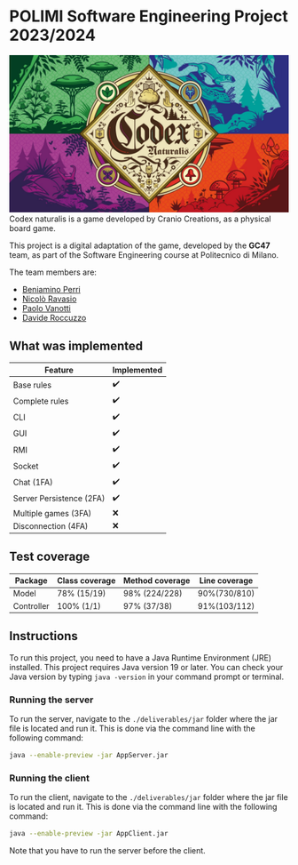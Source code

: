 # POLIMI Software Engineering Project 2023/2024
![](src/main/resources/it/polimi/sw/gianpaolocugola47/graphics/backGround/frontPage.jpeg)
Codex naturalis is a game developed by Cranio Creations, as a physical board game.

This project is a digital adaptation of the game, developed by the **GC47** team, as part of the Software Engineering course at Politecnico di Milano.

The team members are:

- [Beniamino Perri](https://github.com/Bengo14)
- [Nicolò Ravasio](https://github.com/nicoloravasio)
- [Paolo Vanotti](https://github.com/Van-Paolo)
- [Davide Roccuzzo](https://github.com/Roccuzz0)


## What was implemented

| Feature                  | Implemented |
|--------------------------|-------------|
| Base rules               | ✔️          |
| Complete rules           | ✔️          |
| CLI                      | ✔️          |
| GUI                      | ✔️          |
| RMI                      | ✔️          |
| Socket                   | ✔️          |
| Chat (1FA)               | ✔️          |
| Server Persistence (2FA) | ✔️          |
| Multiple games (3FA)     | ❌           |
| Disconnection  (4FA)     | ❌           |


## Test coverage

| Package    | Class coverage | Method coverage | Line coverage |
|------------|----------------|-----------------|---------------|
| Model      | 78% (15/19)    | 98% (224/228)   | 90%(730/810)  |
| Controller | 100% (1/1)     | 97% (37/38)     | 91%(103/112)  |

## Instructions

To run this project, you need to have a Java Runtime Environment (JRE) installed. This project requires Java version 19
or later. You can check your Java version by typing `java -version` in your command prompt or terminal.

### Running the server

To run the server, navigate to the `./deliverables/jar` folder where the jar file is located and run it.
This is done via the command line with the following command:

```sh
java --enable-preview -jar AppServer.jar
```

### Running the client

To run the client, navigate to the `./deliverables/jar` folder where the jar file is located and run it.
This is done via the command line with the following command:

```sh
java --enable-preview -jar AppClient.jar
```
Note that you have to run the server before the client.

